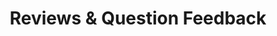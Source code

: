 ---
title: Reviews & Question Feedback
redirect_to: "/releases/v10.2.0/authors/assessment_showing_feedback"
---
